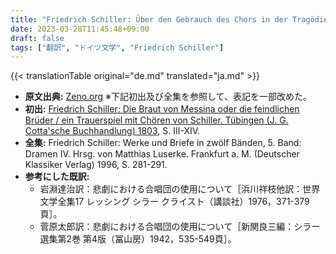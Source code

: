 ```yaml
---
title: "Friedrich Schiller: Über den Gebrauch des Chors in der Tragödie (1803)"
date: 2023-03-28T11:45:48+09:00
draft: false
tags: ["翻訳", "ドイツ文学", "Friedrich Schiller"]
---
```


{{< translationTable original="de.md" translated="ja.md" >}}

- **原文出典:** [Zeno.org](http://www.zeno.org/nid/20005606853) ※下記初出及び全集を参照して、表記を一部改めた。  
- **初出:** [Friedrich Schiller: Die Braut von Messina oder die feindlichen Brüder / ein Trauerspiel mit Chören von Schiller. Tübingen (J. G. Cotta'sche Buchhandlung) 1803](https://books.google.lv/books?id=zQI7AAAAcAAJ), S. III-XIV.  
- **全集:** Friedrich Schiller: Werke und Briefe in zwölf Bänden, 5. Band: Dramen IV. Hrsg. von Matthias Luserke. Frankfurt a. M. (Deutscher Klassiker Verlag) 1996, S. 281-291.  
- **参考にした既訳:** 
  - 岩淵達治訳：悲劇における合唱団の使用について［浜川祥枝他訳：世界文学全集17 レッシング シラー クライスト（講談社）1976，371-379頁］。
  - 菅原太郎訳：悲劇における合唱団の使用について［新関良三編：シラー選集第2巻 第4版（冨山房）1942，535-549頁］。